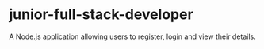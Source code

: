 # junior-full-stack-developer
A Node.js application allowing users to register, login and view their details.
